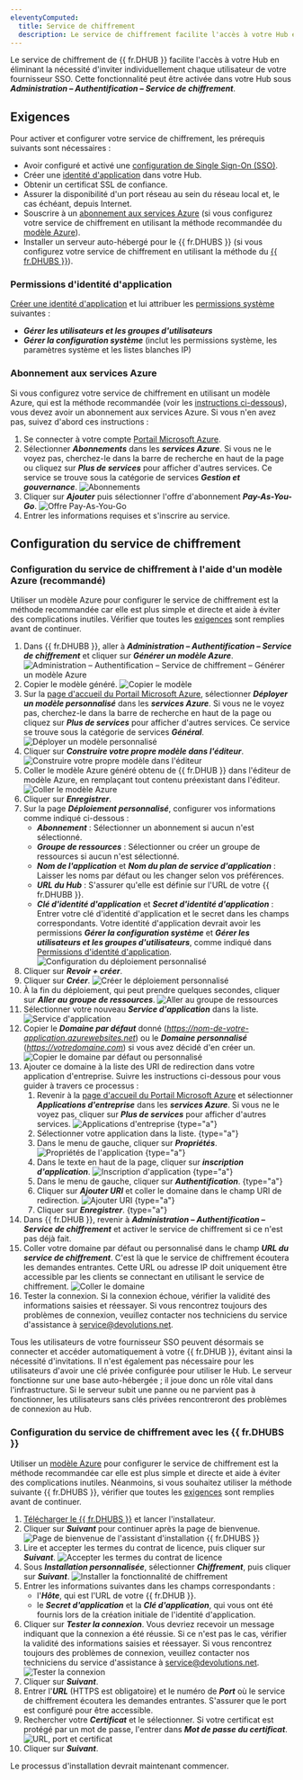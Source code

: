 ```yaml
---
eleventyComputed:
  title: Service de chiffrement
  description: Le service de chiffrement facilite l'accès à votre Hub en éliminant la nécessité d'inviter individuellement chaque utilisateur de votre fournisseur SSO.
---
```

Le service de chiffrement de {{ fr.DHUB }} facilite l'accès à votre Hub en éliminant la nécessité d'inviter individuellement chaque utilisateur de votre fournisseur SSO. Cette fonctionnalité peut être activée dans votre Hub sous ***Administration – Authentification – Service de chiffrement***.

## Exigences
Pour activer et configurer votre service de chiffrement, les prérequis suivants sont nécessaires :
* Avoir configuré et activé une [configuration de Single Sign-On (SSO)](/hub/getting-started/get-started-sso-hub-business/).
* Créer une [identité d'application](#permissions-didentité-dapplication) dans votre Hub.
* Obtenir un certificat SSL de confiance.
* Assurer la disponibilité d'un port réseau au sein du réseau local et, le cas échéant, depuis Internet.
* Souscrire à un [abonnement aux services Azure](#abonnement-aux-services-azure) (si vous configurez votre service de chiffrement en utilisant la méthode recommandée du [modèle Azure](#configuration-du-service-de-chiffrement-à-l'aide-d'un-modèle-azure-recommandé)).
* Installer un serveur auto-hébergé pour le {{ fr.DHUBS }} (si vous configurez votre service de chiffrement en utilisant la méthode du [{{ fr.DHUBS }}](#configuration-du-service-de-chiffrement-avec-les-services-devolutions-hub)).

### Permissions d'identité d'application
[Créer une identité d'application](/hub/web-interface/administration/management/application-users/manage-application-users/#create-an-application-identity) et lui attribuer les [permissions système](/hub/web-interface/administration/configuration-security/system-permissions/) suivantes :
* ***Gérer les utilisateurs et les groupes d'utilisateurs***
* ***Gérer la configuration système*** (inclut les permissions système, les paramètres système et les listes blanches IP)

### Abonnement aux services Azure
Si vous configurez votre service de chiffrement en utilisant un modèle Azure, qui est la méthode recommandée (voir les [instructions ci-dessous](#configuration-du-service-de-chiffrement-à-l'aide-d'un-modèle-azure-recommandé)), vous devez avoir un abonnement aux services Azure. Si vous n'en avez pas, suivez d'abord ces instructions :
1. Se connecter à votre compte [Portail Microsoft Azure](https://azure.microsoft.com).
1. Sélectionner ***Abonnements*** dans les ***services Azure***. Si vous ne le voyez pas, cherchez-le dans la barre de recherche en haut de la page ou cliquez sur ***Plus de services*** pour afficher d'autres services. Ce service se trouve sous la catégorie de services ***Gestion et gouvernance***.
![Abonnements](https://cdnweb.devolutions.net/docs/INTERFACE2000.png)
1. Cliquer sur ***Ajouter*** puis sélectionner l'offre d'abonnement ***Pay-As-You-Go***.
![Offre Pay-As-You-Go](https://cdnweb.devolutions.net/docs/INTERFACE2001.png)
1. Entrer les informations requises et s'inscrire au service.

## Configuration du service de chiffrement

### Configuration du service de chiffrement à l'aide d'un modèle Azure (recommandé)
Utiliser un modèle Azure pour configurer le service de chiffrement est la méthode recommandée car elle est plus simple et directe et aide à éviter des complications inutiles. Vérifier que toutes les [exigences](#exigences) sont remplies avant de continuer.

1. Dans {{ fr.DHUBB }}, aller à ***Administration – Authentification – Service de chiffrement*** et cliquer sur ***Générer un modèle Azure***.
![Administration – Authentification – Service de chiffrement – Générer un modèle Azure](https://cdnweb.devolutions.net/docs/HUBB2036_2024_1.png)
1. Copier le modèle généré.
![Copier le modèle](https://cdnweb.devolutions.net/docs/HUBB2037_2024_1.png)
1. Sur la [page d'accueil du Portail Microsoft Azure](https://azure.microsoft.com), sélectionner ***Déployer un modèle personnalisé*** dans les ***services Azure***. Si vous ne le voyez pas, cherchez-le dans la barre de recherche en haut de la page ou cliquez sur ***Plus de services*** pour afficher d'autres services. Ce service se trouve sous la catégorie de services ***Général***.
![Déployer un modèle personnalisé](https://cdnweb.devolutions.net/docs/INTERFACE2002.png)
1. Cliquer sur ***Construire votre propre modèle dans l'éditeur***.
![Construire votre propre modèle dans l'éditeur](https://cdnweb.devolutions.net/docs/INTERFACE2003.png)
1. Coller le modèle Azure généré obtenu de {{ fr.DHUB }} dans l'éditeur de modèle Azure, en remplaçant tout contenu préexistant dans l'éditeur.
![Coller le modèle Azure](https://cdnweb.devolutions.net/docs/INTERFACE2004.png)
1. Cliquer sur ***Enregistrer***.
1. Sur la page ***Déploiement personnalisé***, configurer vos informations comme indiqué ci-dessous :
    * ***Abonnement*** : Sélectionner un abonnement si aucun n'est sélectionné.
    * ***Groupe de ressources*** : Sélectionner ou créer un groupe de ressources si aucun n'est sélectionné.
    * ***Nom de l'application*** et ***Nom du plan de service d'application*** : Laisser les noms par défaut ou les changer selon vos préférences.
    * ***URL du Hub*** : S'assurer qu'elle est définie sur l'URL de votre {{ fr.DHUBB }}.
    * ***Clé d'identité d'application*** et ***Secret d'identité d'application*** : Entrer votre clé d'identité d'application et le secret dans les champs correspondants. Votre identité d'application devrait avoir les permissions ***Gérer la configuration système*** et ***Gérer les utilisateurs et les groupes d'utilisateurs***, comme indiqué dans [Permissions d'identité d'application](#permissions-didentité-dapplication).
![Configuration du déploiement personnalisé](https://cdnweb.devolutions.net/docs/INTERFACE2005.png)
1. Cliquer sur ***Revoir + créer***.
1. Cliquer sur ***Créer***.
![Créer le déploiement personnalisé](https://cdnweb.devolutions.net/docs/INTERFACE2006.png)
1. À la fin du déploiement, qui peut prendre quelques secondes, cliquer sur ***Aller au groupe de ressources***.
![Aller au groupe de ressources](https://cdnweb.devolutions.net/docs/INTERFACE2007.png)
1. Sélectionner votre nouveau ***Service d'application*** dans la liste.
![Service d'application](https://cdnweb.devolutions.net/docs/INTERFACE2008.png)
1. Copier le ***Domaine par défaut*** donné (*https://nom-de-votre-application.azurewebsites.net*) ou le ***Domaine personnalisé*** (*https://votredomaine.com*) si vous avez décidé d'en créer un.
![Copier le domaine par défaut ou personnalisé](https://cdnweb.devolutions.net/docs/INTERFACE2009.png)
1. Ajouter ce domaine à la liste des URI de redirection dans votre application d'entreprise. Suivre les instructions ci-dessous pour vous guider à travers ce processus :
    1. Revenir à la [page d'accueil du Portail Microsoft Azure](https://azure.microsoft.com) et sélectionner ***Applications d'entreprise*** dans les ***services Azure***. Si vous ne le voyez pas, cliquer sur ***Plus de services*** pour afficher d'autres services.
    ![Applications d'entreprise](https://cdnweb.devolutions.net/docs/INTERFACE2010.png) {type="a"}
    1. Sélectionner votre application dans la liste. {type="a"}
    1. Dans le menu de gauche, cliquer sur ***Propriétés***.
    ![Propriétés de l'application](https://cdnweb.devolutions.net/docs/INTERFACE2011.png) {type="a"}
    1. Dans le texte en haut de la page, cliquer sur ***inscription d'application***.
    ![Inscription d'application](https://cdnweb.devolutions.net/docs/INTERFACE2012.png) {type="a"}
    1. Dans le menu de gauche, cliquer sur ***Authentification***. {type="a"}
    1. Cliquer sur ***Ajouter URI*** et coller le domaine dans le champ URI de redirection.
    ![Ajouter URI](https://cdnweb.devolutions.net/docs/INTERFACE2013.png) {type="a"}
    1. Cliquer sur ***Enregistrer***. {type="a"}
1. Dans {{ fr.DHUB }}, revenir à ***Administration – Authentification – Service de chiffrement*** et activer le service de chiffrement si ce n'est pas déjà fait.
1. Coller votre domaine par défaut ou personnalisé dans le champ ***URL du service de chiffrement***. C'est là que le service de chiffrement écoutera les demandes entrantes. Cette URL ou adresse IP doit uniquement être accessible par les clients se connectant en utilisant le service de chiffrement.
![Coller le domaine](https://cdnweb.devolutions.net/docs/HUBB2038_2024_1.png)
1. Tester la connexion. Si la connexion échoue, vérifier la validité des informations saisies et réessayer. Si vous rencontrez toujours des problèmes de connexion, veuillez contacter nos techniciens du service d'assistance à [service@devolutions.net](mailto:service@devolutions.net).

Tous les utilisateurs de votre fournisseur SSO peuvent désormais se connecter et accéder automatiquement à votre {{ fr.DHUB }}, évitant ainsi la nécessité d'invitations. Il n'est également pas nécessaire pour les utilisateurs d'avoir une clé privée configurée pour utiliser le Hub. Le serveur fonctionne sur une base auto-hébergée ; il joue donc un rôle vital dans l'infrastructure. Si le serveur subit une panne ou ne parvient pas à fonctionner, les utilisateurs sans clés privées rencontreront des problèmes de connexion au Hub.

### Configuration du service de chiffrement avec les {{ fr.DHUBS }}
Utiliser un [modèle Azure](#configuration-du-service-de-chiffrement-à-l'aide-d'un-modèle-azure-recommandé) pour configurer le service de chiffrement est la méthode recommandée car elle est plus simple et directe et aide à éviter des complications inutiles. Néanmoins, si vous souhaitez utiliser la méthode suivante {{ fr.DHUBS }}, vérifier que toutes les [exigences](#exigences) sont remplies avant de continuer.  
1. [Télécharger le {{ fr.DHUBS }}](https://devolutions.net/password-hub/home/download/) et lancer l'installateur.
1. Cliquer sur ***Suivant*** pour continuer après la page de bienvenue.
![Page de bienvenue de l'assistant d'installation {{ fr.DHUBS }}](https://cdnweb.devolutions.net/docs/HUBB2360_2024_1.png)
1. Lire et accepter les termes du contrat de licence, puis cliquer sur ***Suivant***.
![Accepter les termes du contrat de licence](https://cdnweb.devolutions.net/docs/HUBB2361_2024_1.png)
1. Sous ***Installation personnalisée***, sélectionner ***Chiffrement***, puis cliquer sur ***Suivant***.
![Installer la fonctionnalité de chiffrement](https://cdnweb.devolutions.net/docs/HUBB2362_2024_1.png)
1. Entrer les informations suivantes dans les champs correspondants :
    * l'***Hôte***, qui est l'URL de votre {{ fr.DHUB }}.
    * le ***Secret d'application*** et la ***Clé d'application***, qui vous ont été fournis lors de la création initiale de l'identité d'application.
1. Cliquer sur ***Tester la connexion***. Vous devriez recevoir un message indiquant que la connexion a été réussie. Si ce n'est pas le cas, vérifier la validité des informations saisies et réessayer. Si vous rencontrez toujours des problèmes de connexion, veuillez contacter nos techniciens du service d'assistance à [service@devolutions.net](mailto:service@devolutions.net).
![Tester la connexion](https://cdnweb.devolutions.net/docs/HUBB2363_2024_1.png)
1. Cliquer sur ***Suivant***.
1. Entrer l'***URL*** (HTTPS est obligatoire) et le numéro de ***Port*** où le service de chiffrement écoutera les demandes entrantes. S'assurer que le port est configuré pour être accessible.
1. Rechercher votre ***Certificat*** et le sélectionner. Si votre certificat est protégé par un mot de passe, l'entrer dans ***Mot de passe du certificat***.
![URL, port et certificat](https://cdnweb.devolutions.net/docs/HUBB2365_2024_1.png)
1. Cliquer sur ***Suivant***.

Le processus d'installation devrait maintenant commencer.
